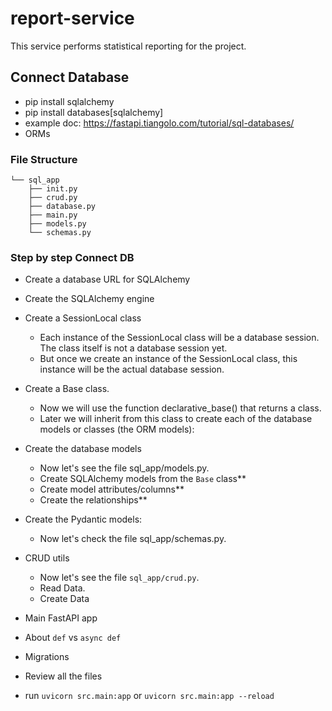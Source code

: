 # report-service
 This service performs statistical reporting for the project.


## Connect Database

- pip install sqlalchemy
- pip install databases[sqlalchemy]
- example doc: https://fastapi.tiangolo.com/tutorial/sql-databases/
- ORMs

### File Structure
    └── sql_app
        ├── init.py
        ├── crud.py
        ├── database.py
        ├── main.py
        ├── models.py
        └── schemas.py


### Step by step Connect DB

- Create a database URL for SQLAlchemy
- Create the SQLAlchemy engine
- Create a SessionLocal class
  - Each instance of the SessionLocal class will be a database session. The class itself is not a database session yet.
  - But once we create an instance of the SessionLocal class, this instance will be the actual database session.
- Create a Base class.
  - Now we will use the function declarative_base() that returns a class.
  - Later we will inherit from this class to create each of the database models or classes (the ORM models):
- Create the database models
  - Now let's see the file sql_app/models.py.
  - Create SQLAlchemy models from the `Base` class**
  - Create model attributes/columns**
  - Create the relationships**
- Create the Pydantic models:
  - Now let's check the file sql_app/schemas.py.
- CRUD utils
    - Now let's see the file `sql_app/crud.py`.
    - Read Data.
    - Create Data
- Main FastAPI app
- About `def` vs `async def`
- Migrations
- Review all the files

- run `uvicorn src.main:app` or `uvicorn src.main:app --reload`




